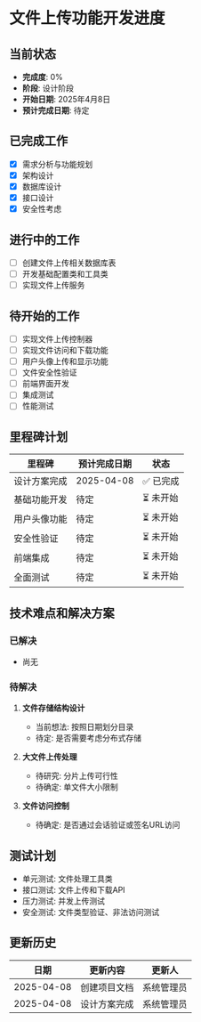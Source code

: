 # 文件上传功能开发进度

## 当前状态

- **完成度**: 0%
- **阶段**: 设计阶段
- **开始日期**: 2025年4月8日
- **预计完成日期**: 待定

## 已完成工作

- [x] 需求分析与功能规划
- [x] 架构设计
- [x] 数据库设计
- [x] 接口设计
- [x] 安全性考虑

## 进行中的工作

- [ ] 创建文件上传相关数据库表
- [ ] 开发基础配置类和工具类
- [ ] 实现文件上传服务

## 待开始的工作

- [ ] 实现文件上传控制器
- [ ] 实现文件访问和下载功能
- [ ] 用户头像上传和显示功能
- [ ] 文件安全性验证
- [ ] 前端界面开发
- [ ] 集成测试
- [ ] 性能测试

## 里程碑计划

| 里程碑 | 预计完成日期 | 状态 |
|-------|------------|------|
| 设计方案完成 | 2025-04-08 | ✅ 已完成 |
| 基础功能开发 | 待定 | ⏳ 未开始 |
| 用户头像功能 | 待定 | ⏳ 未开始 |
| 安全性验证 | 待定 | ⏳ 未开始 |
| 前端集成 | 待定 | ⏳ 未开始 |
| 全面测试 | 待定 | ⏳ 未开始 |

## 技术难点和解决方案

### 已解决

- 尚无

### 待解决

1. **文件存储结构设计**
   - 当前想法: 按照日期划分目录
   - 待定: 是否需要考虑分布式存储

2. **大文件上传处理**
   - 待研究: 分片上传可行性
   - 待确定: 单文件大小限制

3. **文件访问控制**
   - 待确定: 是否通过会话验证或签名URL访问

## 测试计划

- 单元测试: 文件处理工具类
- 接口测试: 文件上传和下载API
- 压力测试: 并发上传测试
- 安全测试: 文件类型验证、非法访问测试

## 更新历史

| 日期 | 更新内容 | 更新人 |
|-----|---------|-------|
| 2025-04-08 | 创建项目文档 | 系统管理员 |
| 2025-04-08 | 设计方案完成 | 系统管理员 | 